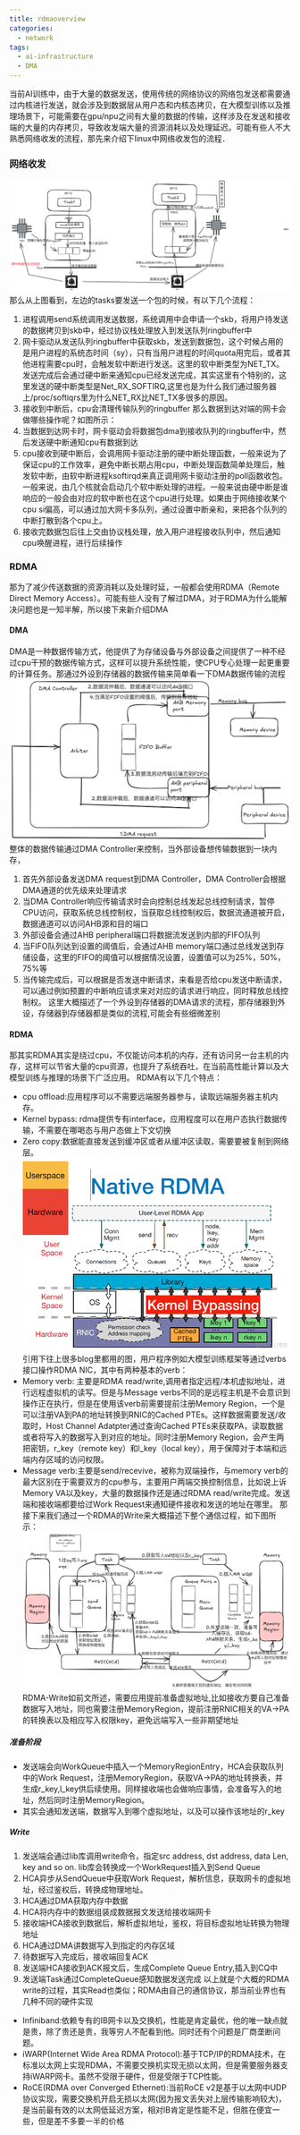 ```yaml
---
title: rdmaoverview
categories:
  - network
tags:
  - ai-infrastructure
  - DMA
---
```

当前AI训练中，由于大量的数据发送，使用传统的网络协议的网络包发送都需要通过内核进行发送，就会涉及到数据层从用户态和内核态拷贝，在大模型训练以及推理场景下，可能需要在gpu/npu之间有大量的数据的传输，这样涉及在发送和接收端的大量的内存拷贝，导致收发端大量的资源消耗以及处理延迟。可能有些人不大熟悉网络收发的流程，那先来介绍下linux中网络收发包的流程．
### 网络收发
![network](../assets/img/Linuxsendrecv.png)
那么从上图看到，左边的tasks要发送一个包的时候，有以下几个流程：
1. 进程调用send系统调用发送数据，系统调用中会申请一个skb，将用户待发送的数据拷贝到skb中，经过协议栈处理放入到发送队列ringbuffer中
2. 网卡驱动从发送队列ringbuffer中获取skb，发送到数据包，这个时候占用的是用户进程的系统态时间（sy），只有当用户进程的时间quota用完后，或者其他进程需要cpu时，会触发软中断进行发送。这里的软中断类型为NET_TX。发送完成后会通过硬中断来通知cpu已经发送完成，其实这里有个特别的，这里发送的硬中断类型是Net_RX_SOFTIRQ,这里也是为什么我们通过服务器上/proc/softiqrs里为什么NET_RX比NET_TX多很多的原因。
4. 接收到中断后，cpu会清理传输队列的ringbuffer
那么数据到达对端的网卡会做哪些操作呢？如图所示：
1. 当数据到达网卡时，网卡驱动会将数据包dma到接收队列的ringbuffer中，然后发送硬中断通知cpu有数据到达
2. cpu接收到硬中断后，会调用网卡驱动注册的硬中断处理函数，一般来说为了保证cpu的工作效率，避免中断长期占用cpu，中断处理函数简单处理后，触发软中断，由软中断进程ksoftirqd来真正调用网卡驱动注册的poll函数收包。一般来说，由几个核就会启动几个软中断处理的进程。一般来说由硬中断是谁响应的一般会由对应的软中断也在这个cpu进行处理。如果由于网络接收某个cpu si偏高，可以通过加大网卡多队列，通过设置中断亲和，来把各个队列的中断打散到各个cpu上。
3. 接收完数据包后往上交由协议栈处理，放入用户进程接收队列中，然后通知cpu唤醒进程，进行后续操作
### RDMA
那为了减少传送数据的资源消耗以及处理时延，一般都会使用RDMA（Remote Direct Memory Access）。可能有些人没有了解过DMA，对于RDMA为什么能解决问题也是一知半解，所以接下来新介绍DMA
#### DMA
DMA是一种数据传输方式，他提供了为存储设备与外部设备之间提供了一种不经过cpu干预的数据传输方式，这样可以提升系统性能，使CPU专心处理一起更重要的计算任务。那通过外设到存储器的数据传输来简单看一下DMA数据传输的流程
![dma](../assets/img/DMA.png)
整体的数据传输通过DMA Controller来控制，当外部设备想传输数据到一块内存，
1. 首先外部设备发送DMA request到DMA Controller，DMA Controller会根据DMA通道的优先级来处理请求
2. 当DMA Controller响应传输请求时会向控制总线发起总线控制请求，暂停CPU访问，获取系统总线控制权，当获取总线控制权后，数据流通道被开启，数据通道可以访问AHB源和目的端口
3. 外部设备会通过AHB peripheral端口将数据流发送到内部的FIFO队列
4. 当FIFO队列达到设置的阈值后，会通过AHB memory端口通过总线发送到存储设备，这里的FIFO的阈值可以根据情况设置，设置值可以为25%，50%，75%等
5. 当传输完成后，可以根据是否发送中断请求，来看是否给cpu发送中断请求，可以通过例如预置的中断响应请求来对对应的请求进行响应，同时释放总线控制权。
这里大概描述了一个外设到存储器的DMA请求的流程，那存储器到外设，存储器到存储器都是类似的流程,可能会有些细微差别
#### RDMA
那其实RDMA其实是绕过cpu，不仅能访问本机的内存，还有访问另一台主机的内存，这样可以节省大量的cpu资源，也提升了系统吞吐，在当前高性能计算以及大模型训练与推理的场景下广泛应用。
RDMA有以下几个特点：
- cpu offload:应用程序可以不需要远端服务器参与，读取远端服务器主机内存。
- Kernel bypass: rdma提供专有interface，应用程度可以在用户态执行数据传输，不需要在哪喝态与用户态做上下文切换
- Zero copy:数据能直接发送到缓冲区或者从缓冲区读取，需要要被复制到网络层。
![rdma-infra](../assets/img/rdma-infra.png)
引用下往上很多blog里都用的图，用户程序例如大模型训练框架等通过verbs接口操作RDMA NIC，其中有两种基本的verb：
- Memory verb: 主要是RDMA read/write,调用者指定远程/本机虚拟地址，进行远程虚拟机的读写。但是与Message verbs不同的是远程主机是不会意识到操作正在执行，但是在使用该verb前需要提前注册Memory Region，一个是可以注册VA到PA的地址转换到RNIC的Cached PTEs。这样数据需要发送/收取时，Host Channel Adatpter通过查询Cached PTEs来获取PA，读取数据或者将写入的数据写入到对应的地址。同时注册Memory Region，会产生两把密钥，r_key（remote key）和l_key（local key），用于保障对于本端和远端内存区域的访问权限。
- Message verb:主要是send/recevive，被称为双端操作，与memory verb的最大区别在于需要双方的cpu参与，主要用户两端交换控制信息，比如说上诉Memory VA以及key，大量的数据操作还是通过RDMA read/write完成。发送端和接收端都要给过Work Request来通知硬件接收和发送的地址在哪里。
那接下来我们通过一个RDMA的Write来大概描述下整个通信过程，如下图所示：
![write](../assets/img/rdma-write.png)
RDMA-Write如前文所述，需要应用提前准备虚拟地址,比如接收方要自己准备数据写入地址，同也需要注册MemoryRegion，提前注册RNIC相关的VA->PA的转换表以及相应写入权限key，避免远端写入一些非期望地址
##### 准备阶段
- 发送端会向WorkQueue中插入一个MemoryRegionEntry，HCA会获取队列中的Work Request，注册MemoryRegion，获取VA->PA的地址转换表，并生成r_key,l_key供后续使用。同样接收端也会做响应事情，会准备写入的地址，然后同时注册MemoryRegion。
- 其实会通知发送端，数据写入到哪个虚拟地址，以及可以操作该地址的r_key
##### Write
1. 发送端会通过lib库调用write命令，指定src address, dst address, data Len, key and so on. lib库会转换成一个WorkRequest插入到Send Queue
2. HCA异步从SendQueue中获取Work Request，解析信息，获取网卡的虚拟地址，经过鉴权后，转换成物理地址。
3. HCA通过DMA获取内存中数据
4. HCA将内存中的数据组装成数据报文发送给接收端网卡
5. 接收端HCA接收到数据后，解析虚拟地址，鉴权，将目标虚拟地址转换为物理地址
6. HCA通过DMA讲数据写入到指定的内存区域
7. 待数据写入完成后，接收端回复ACK
8. 发送端HCA接收到ACK报文后，生成Complete Queue Entry,插入到CQ中
9. 发送端Task通过CompleteQueue感知数据发送完成
以上就是个大概的RDMA write的过程，其实Read也类似；RDMA由自己的通信协议，那当前业界也有几种不同的硬件实现
- Infiniband:依赖专有的IB网卡以及交换机，性能是肯定最优，他的唯一缺点就是贵，除了贵还是贵，我等穷人不配看到他。同时还有个问题是厂商垄断问题。
- iWARP(Internet Wide Area RDMA Protocol):基于TCP/IP的RDMA技术，在标准以太网上实现RDMA，不需要交换机实现无损以太网，但是需要服务器支持iWARP网卡。虽然不受限于硬件，但是受限于TCP性能。
- RoCE(RDMA over Converged Ethernet):当前RoCE v2是基于以太网中UDP协议实现，需要交换机开启无损以太网(因为报文丢失对上层传输影响较大)，是当前最有效的以太网低延迟方案，相对IB肯定是性能不足，但胜在便宜一些，但是差不多要一半的价格 

